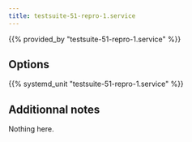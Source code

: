 ```yaml
---
title: testsuite-51-repro-1.service
---
```


{{% provided_by "testsuite-51-repro-1.service" %}}

## Options

{{% systemd_unit "testsuite-51-repro-1.service" %}}

## Additionnal notes

Nothing here.
